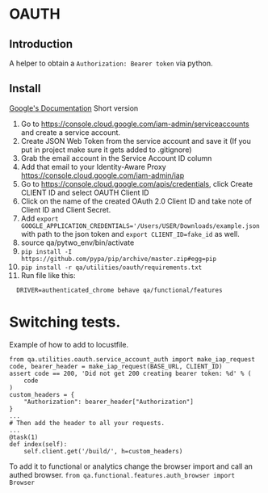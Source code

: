 # OAUTH

## Introduction

A helper to obtain a `Authorization: Bearer token` via python.


## Install

[Google's Documentation](https://cloud.google.com/iap/docs/authentication-howto)
Short version
  1. Go to https://console.cloud.google.com/iam-admin/serviceaccounts and create a service account.
  2. Create JSON Web Token from the service account and save it (If you put in project make sure it gets added to .gitignore)
  3. Grab the email account in the Service Account ID column
  4. Add that email to your Identity-Aware Proxy https://console.cloud.google.com/iam-admin/iap
  5. Go to https://console.cloud.google.com/apis/credentials, click Create CLIENT ID and select OAUTH Client ID
  6. Click on the name of the created OAuth 2.0 Client ID and take note of Client ID and Client Secret.
  7. Add `export GOOGLE_APPLICATION_CREDENTIALS='/Users/USER/Downloads/example.json` with path to the json token and `export CLIENT_ID=fake_id` as well.
  8. source qa/pytwo_env/bin/activate
  9. `pip install -I https://github.com/pypa/pip/archive/master.zip#egg=pip`
  9. `pip install -r qa/utilities/oauth/requirements.txt`
  10. Run file like this:
```
  DRIVER=authenticated_chrome behave qa/functional/features
```


# Switching tests.

Example of how to add to locustfile.
```
from qa.utilities.oauth.service_account_auth import make_iap_request
code, bearer_header = make_iap_request(BASE_URL, CLIENT_ID)
assert code == 200, 'Did not get 200 creating bearer token: %d' % (
    code
)
custom_headers = {
    "Authorization": bearer_header["Authorization"]
}
...
# Then add the header to all your requests.
...
@task(1)
def index(self):
    self.client.get('/build/', h=custom_headers)
```

To add it to functional or analytics change the browser import and call an authed browser.
```from qa.functional.features.auth_browser import Browser```
